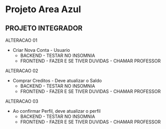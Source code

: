# Projeto Area Azul
## PROJETO INTEGRADOR
ALTERACAO 01
* Criar Nova Conta - Usuario
  * BACKEND - TESTAR NO INSOMNIA
  * FRONTEND - FAZER E SE TIVER DUVIDAS - CHAMAR PROFESSOR

ALTERACAO 02
* Comprar Creditos - Deve atualizar o Saldo
  * BACKEND - TESTAR NO INSOMNIA
  * FRONTEND - FAZER E SE TIVER DUVIDAS - CHAMAR PROFESSOR

ALTERACAO 03
* Ao confirmar Perfil, deve atualizar o perfil
  * BACKEND - TESTAR NO INSOMNIA
  * FRONTEND - FAZER E SE TIVER DUVIDAS - CHAMAR PROFESSOR
      